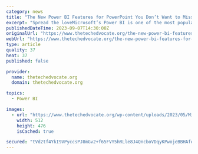 ```yaml
---
category: news
title: "The New Power BI Features for PowerPoint You Don’t Want to Miss"
excerpt: "Spread the loveMicrosoft’s Power BI is one of the most popular business intelligence tools available for data analytics and visualization, especially for Microsoft Office users. The tool has proven to be very effective in data modeling,"
publishedDateTime: 2023-09-07T14:30:00Z
originalUrl: "https://www.thetechedvocate.org/the-new-power-bi-features-for-powerpoint-you-dont-want-to-miss/"
webUrl: "https://www.thetechedvocate.org/the-new-power-bi-features-for-powerpoint-you-dont-want-to-miss/"
type: article
quality: 37
heat: 37
published: false

provider:
  name: thetechedvocate.org
  domain: thetechedvocate.org

topics:
  - Power BI

images:
  - url: "https://www.thetechedvocate.org/wp-content/uploads/2023/05/Microsoft_Office_PowerPoint_2019–present.svg.png"
    width: 512
    height: 476
    isCached: true

secured: "tVd2tf4YkI9VPyccsPJ8mGv2+f65FVY5hRLle8J4QncboVDqyKPwojeBBHAfo5CpFvRpFth8akV8O+lGpHSYXbOJO9s3EaWJjN8J8GylnWD7c9LVtN3VJmBc7YwQEMdztFNBVtypV+CjQx5ELDSX0/xsyVqYTgGvwyXSl9LPQRAmWA3erPuNLRwqLJiH0WmvNv2PH7MqAMK7VOptnV/42gz13FZ6NC3/KQ7F+hsj233TmO8WovevGK9FU5wmN6H+8u3jwkfqrtOZmoP+v88I+OQUW/tEKAKJg2HwAt/eAAMVL2p+6AVSKj1A7XDmMobjk6XOghhwi0580y4Yn/ln1QWBYQi6XWgt70XcU8hZJAs=;Pd5gE55+7m8Y4wy0VPDzgQ=="
---
```


